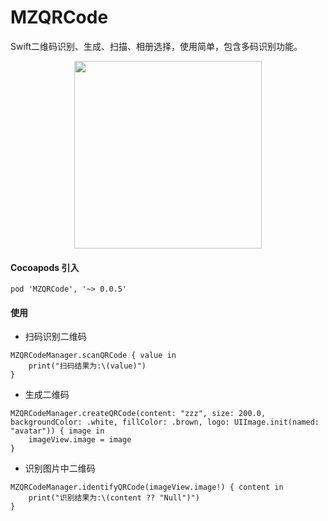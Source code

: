 # MZQRCode
Swift二维码识别、生成、扫描、相册选择，使用简单，包含多码识别功能。

<div align=center>
<img src="1.gif" width="300px" />
</div>

#### Cocoapods 引入
```
pod 'MZQRCode', '~> 0.0.5'
```

#### 使用

- 扫码识别二维码
```
MZQRCodeManager.scanQRCode { value in
    print("扫码结果为:\(value)")
}
```

- 生成二维码
```
MZQRCodeManager.createQRCode(content: "zzz", size: 200.0, backgroundColor: .white, fillColor: .brown, logo: UIImage.init(named: "avatar")) { image in
    imageView.image = image
}
```

- 识别图片中二维码
```
MZQRCodeManager.identifyQRCode(imageView.image!) { content in
    print("识别结果为:\(content ?? "Null")")
}
```

